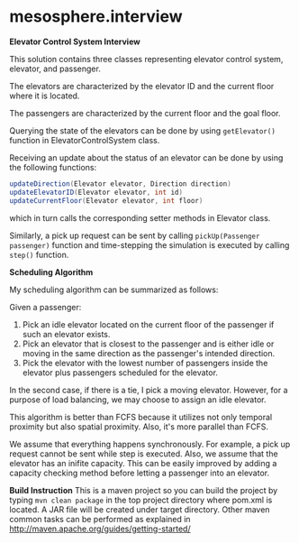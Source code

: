 mesosphere.interview
====================

**Elevator Control System Interview**

This solution contains three classes representing elevator control system, elevator, and passenger.

The elevators are characterized by the elevator ID and the current floor where it is located.

The passengers are characterized by the current floor and the goal floor.

Querying the state of the elevators can be done by using `getElevator()` function in ElevatorControlSystem class.

Receiving an update about the status of an elevator can be done by using the following functions:

```java
updateDirection(Elevator elevator, Direction direction)
updateElevatorID(Elevator elevator, int id)
updateCurrentFloor(Elevator elevator, int floor)
```

which in turn calls the corresponding setter methods in Elevator class.

Similarly, a pick up request can be sent by calling `pickUp(Passenger passenger)` function and time-stepping the simulation is executed by calling `step()` function.

**Scheduling Algorithm**

My scheduling algorithm can be summarized as follows:

Given a passenger:
<ol>
<li>Pick an idle elevator located on the current floor of the passenger if such an elevator exists.</li>
<li>Pick an elevator that is closest to the passenger and is either idle or moving in the same direction as the passenger's intended direction.</li>
<li>Pick the elevator with the lowest number of passengers inside the elevator plus passengers scheduled for the elevator.</li>
</ol>
In the second case, if there is a tie, I pick a moving elevator. However, for a purpose of load balancing, we may choose to assign an idle elevator.

This algorithm is better than FCFS because it utilizes not only temporal proximity but also spatial proximity. Also, it's more parallel than FCFS.

We assume that everything happens synchronously. For example, a pick up request cannot be sent while step is executed. Also, we assume that the elevator has an inifite capacity. This can be easily improved by adding a capacity checking method before letting a passenger into an elevator.

**Build Instruction**
This is a maven project so you can build the project by typing `mvn clean package` in the top project directory where pom.xml is located. A JAR file will be created under target directory. Other maven common tasks can be performed as explained in http://maven.apache.org/guides/getting-started/
